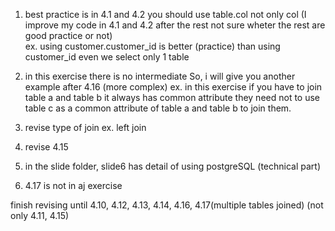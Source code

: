 1. best practice is in 4.1 and 4.2 you should use table.col not only col (I improve my code in 4.1 and 4.2 after the rest not sure wheter the rest are good practice or not)  
ex. using customer.customer_id is better (practice) than using customer_id even we select only 1 table 

2. in this exercise there is no intermediate So, i will give you another example after 4.16 (more complex)
ex. in this exercise if you have to join table a and table b it always has common attribute
they need not to use table c as a common attribute of table a and table b to join them.

3. revise type of join ex. left join

4. revise 4.15


5. in the slide folder, slide6 has detail of using postgreSQL (technical part)

6. 4.17 is not in aj exercise 




finish revising until 4.10, 4.12, 4.13, 4.14, 4.16, 4.17(multiple tables joined)
(not only 4.11, 4.15)